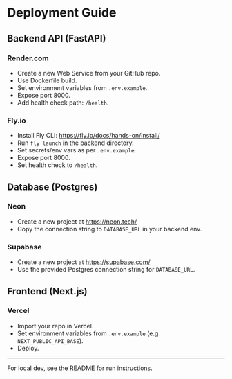 # Deployment Guide

## Backend API (FastAPI)

### Render.com
- Create a new Web Service from your GitHub repo.
- Use Dockerfile build.
- Set environment variables from `.env.example`.
- Expose port 8000.
- Add health check path: `/health`.

### Fly.io
- Install Fly CLI: https://fly.io/docs/hands-on/install/
- Run `fly launch` in the backend directory.
- Set secrets/env vars as per `.env.example`.
- Expose port 8000.
- Set health check to `/health`.

## Database (Postgres)

### Neon
- Create a new project at https://neon.tech/
- Copy the connection string to `DATABASE_URL` in your backend env.

### Supabase
- Create a new project at https://supabase.com/
- Use the provided Postgres connection string for `DATABASE_URL`.

## Frontend (Next.js)

### Vercel
- Import your repo in Vercel.
- Set environment variables from `.env.example` (e.g. `NEXT_PUBLIC_API_BASE`).
- Deploy.

---

For local dev, see the README for run instructions.
